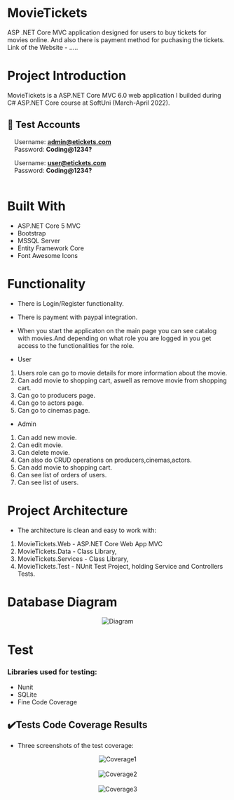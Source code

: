 # MovieTickets

ASP .NET Core MVC application designed for users to buy tickets for movies online. And also there is payment method for puchasing the tickets.
<br />
Link of the Website - .....

# Project Introduction
MovieTickets is a ASP.NET Core MVC 6.0 web application I builded during C# ASP.NET Core course at SoftUni (March-April 2022). <br />

## 🧪 Test Accounts
&nbsp;&nbsp;&nbsp;&nbsp;Username: **admin@etickets.com**  
&nbsp;&nbsp;&nbsp;&nbsp;Password: **Coding@1234?**  

&nbsp;&nbsp;&nbsp;&nbsp;Username: **user@etickets.com**  
&nbsp;&nbsp;&nbsp;&nbsp;Password: **Coding@1234?** 
<br/><br/>


# Built With
* ASP.NET Core 5 MVC
* Bootstrap
* MSSQL Server
* Entity Framework Core
* Font Awesome Icons

# Functionality
* There is Login/Register functionality.
* There is payment with paypal integration.
* When you start the applicaton on the main page you can see catalog with movies.And depending on what role you are logged in you get access to the functionalities for the role.

* User
1. Users role can go to movie details for more information about the movie.
2. Can add movie to shopping cart, aswell as remove movie from shopping cart.
3. Can go to producers page.
4. Can go to actors page.
5. Can go to cinemas page.

* Admin
1. Can add new movie.
2. Can edit movie.
3. Can delete movie.
4. Can also do CRUD operations on producers,cinemas,actors.
5. Can add movie to shopping cart.
6. Can see list of orders of users.
7. Can see list of users.

# Project Architecture
* The architecture is clean and easy to work with:

1. MovieTickets.Web - ASP.NET Core Web App MVC
2. MovieTickets.Data - Class Library,
3. MovieTickets.Services - Class Library,
4. MovieTickets.Test - NUnit Test Project, holding Service and Controllers Tests.


# Database Diagram
<p align="center">
<img src="https://github.com/kivanov22/MovieTickets/tree/main/MovieTickets/Img/DatabaseDiagramFull.png" alt="Diagram" />
</p>

# Test
### Libraries used for testing:
* Nunit
* SQLite
* Fine Code Coverage

## ✔️Tests Code Coverage Results
* Three screenshots of the test coverage:

<p align="center">
<img src="https://github.com/kivanov22/MovieTickets/tree/main/MovieTickets/Img/higher-coverage.png" alt="Coverage1" />
<br />
<br />
<img src="https://github.com/kivanov22/MovieTickets/tree/main/MovieTickets/Img/higher-coverage2.png" alt="Coverage2" />
<br />
<br />
<img src="https://github.com/kivanov22/MovieTickets/tree/main/MovieTickets/Img/higher-coverage3.png" alt="Coverage3" />

</p>

<!-- ## 🔗 **Link to the project**
&nbsp;&nbsp;&nbsp;&nbsp;**[........azurewebsites.net](https://..........azurewebsites.net/)** -->

<!-- ## 📸 Application screenshots
<p align="center">
</p> -->